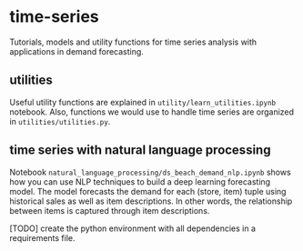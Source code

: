 # time-series

Tutorials, models and utility functions for time series analysis with applications in demand forecasting.

## utilities

Useful utility functions are explained in `utility/learn_utilities.ipynb` notebook. Also, functions we would use to handle time series are organized in `utilities/utilities.py`.

## time series with natural language processing

Notebook `natural_language_processing/ds_beach_demand_nlp.ipynb` shows how you can use NLP techniques to build a deep learning forecasting model. The model forecasts the demand for each (store, item) tuple using historical sales as well as item descriptions. In other words, the relationship between items is captured through item descriptions.

[TODO] create the python environment with all dependencies in a requirements file.
